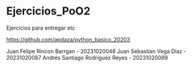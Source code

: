 # Ejercicios_PoO2
Ejercicios para entregar etc

https://github.com/apdaza/python_basico_20203

Juan Felipe Rincon Barrgan - 20231020048
Juan Sebastian Vega Diaz - 20231020087
Andrés Santiago Rodríguez Reyes - 20231020089
